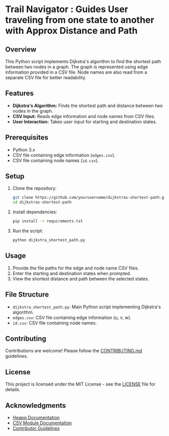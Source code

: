 # Trail Navigator : Guides User traveling from one state to another with Approx Distance and Path 

## Overview

This Python script implements Dijkstra's algorithm to find the shortest path between two nodes in a graph. The graph is represented using edge information provided in a CSV file. Node names are also read from a separate CSV file for better readability.

## Features

- **Dijkstra's Algorithm:** Finds the shortest path and distance between two nodes in the graph.
- **CSV Input:** Reads edge information and node names from CSV files.
- **User Interaction:** Takes user input for starting and destination states.

## Prerequisites

- Python 3.x
- CSV file containing edge information (`edges.csv`).
- CSV file containing node names (`id.csv`).

## Setup

1. Clone the repository:

   ```bash
   git clone https://github.com/yourusername/dijkstras-shortest-path.git
   cd dijkstras-shortest-path
   ```

2. Install dependencies:

   ```bash
   pip install -r requirements.txt
   ```

3. Run the script:

   ```bash
   python dijkstra_shortest_path.py
   ```

## Usage

1. Provide the file paths for the edge and node name CSV files.
2. Enter the starting and destination states when prompted.
3. View the shortest distance and path between the selected states.

## File Structure

- `dijkstra_shortest_path.py`: Main Python script implementing Dijkstra's algorithm.
- `edges.csv`: CSV file containing edge information (u, v, w).
- `id.csv`: CSV file containing node names.

## Contributing

Contributions are welcome! Please follow the [CONTRIBUTING.md](CONTRIBUTING.md) guidelines.

## License

This project is licensed under the MIT License - see the [LICENSE](LICENSE) file for details.

## Acknowledgments

- [Heapq Documentation](https://docs.python.org/3/library/heapq.html)
- [CSV Module Documentation](https://docs.python.org/3/library/csv.html)
- [Contributor Guidelines](CONTRIBUTING.md)